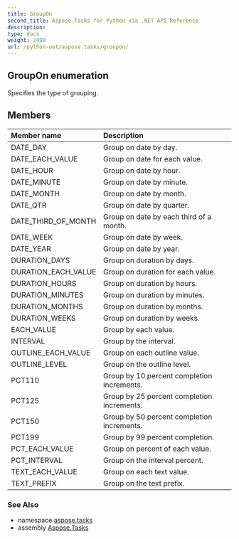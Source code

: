 ```yaml
---
title: GroupOn
second_title: Aspose.Tasks for Python via .NET API Reference
description: 
type: docs
weight: 2490
url: /python-net/aspose.tasks/groupon/
---
```


## GroupOn enumeration

Specifies the type of grouping.

## Members
| Member name | Description |
| :- | :- |
|DATE_DAY|Group on date by day.|
|DATE_EACH_VALUE|Group on date for each value.|
|DATE_HOUR|Group on date by hour.|
|DATE_MINUTE|Group on date by minute.|
|DATE_MONTH|Group on date by month.|
|DATE_QTR|Group on date by quarter.|
|DATE_THIRD_OF_MONTH|Group on date by each third of a month.|
|DATE_WEEK|Group on date by week.|
|DATE_YEAR|Group on date by year.|
|DURATION_DAYS|Group on duration by days.|
|DURATION_EACH_VALUE|Group on duration for each value.|
|DURATION_HOURS|Group on duration by hours.|
|DURATION_MINUTES|Group on duration by minutes.|
|DURATION_MONTHS|Group on duration by months.|
|DURATION_WEEKS|Group on duration by weeks.|
|EACH_VALUE|Group by each value.|
|INTERVAL|Group by the interval.|
|OUTLINE_EACH_VALUE|Group on each outline value.|
|OUTLINE_LEVEL|Group on the outline level.|
|PCT110|Group by 10 percent completion increments.|
|PCT125|Group by 25 percent completion increments.|
|PCT150|Group by 50 percent completion increments.|
|PCT199|Group by 99 percent completion.|
|PCT_EACH_VALUE|Group on percent of each value.|
|PCT_INTERVAL|Group on the interval percent.|
|TEXT_EACH_VALUE|Group on each text value.|
|TEXT_PREFIX|Group on the text prefix.|

### See Also

* namespace [aspose.tasks](/tasks/python-net/aspose.tasks/)
* assembly [Aspose.Tasks](/tasks/python-net/)

